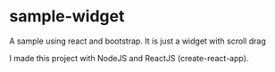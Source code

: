 # sample-widget

A sample using react and bootstrap. It is just a widget with scroll drag

I made this project with NodeJS and ReactJS (create-react-app).

